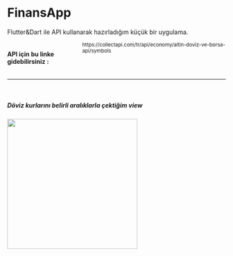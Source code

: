 # FinansApp
Flutter&amp;Dart ile API kullanarak hazırladığım küçük bir uygulama.



<div style="display:inline-flex;" class="yazi">
  <h4 style="display:inline-flex;">API için bu linke gidebilirsiniz : </h4> 
  <small>https://collectapi.com/tr/api/economy/altin-doviz-ve-borsa-api/symbols</small>
</div>

<br>
<hr>
<br>

<h5>Döviz kurlarını belirli aralıklarla çektiğim view</h5>

<img src="https://user-images.githubusercontent.com/51122010/200757779-c5782b20-d262-49ce-abc8-0b425f5d1d7f.png" width="300"/>
